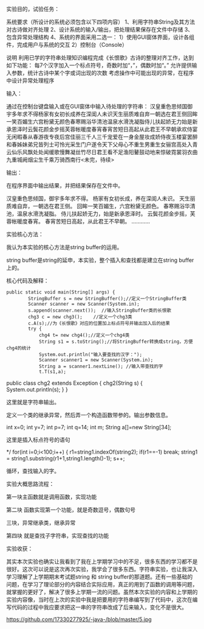 实验目的，试验任务：

系统要求（所设计的系统必须包含以下四项内容）
1、利用字符串String及其方法对古诗做对齐处理
2、设计系统的输入/输出，把处理结果保存在文件中存储
3、包含异常处理结构
4、系统的界面采用二选一：
 1）使用GUI窗体界面，设计各组件，完成用户与系统的交互
 2）控制台（Console）

说明
利用已学的字符串处理知识编程完成《长恨歌》古诗的整理对齐工作，达到如下功能：
每7个汉字加入一个标点符号，奇数时加“，”，偶数时加“。”
允许提供输入参数，统计古诗中某个字或词出现的次数
考虑操作中可能出现的异常，在程序中设计异常处理程序

输入：

通过在控制台键盘输入或在GUI窗体中输入待处理的字符串：
汉皇重色思倾国御宇多年求不得杨家有女初长成养在深闺人未识天生丽质难自弃一朝选在君王侧回眸一笑百媚生六宫粉黛无颜色春寒赐浴华清池温泉水滑洗凝脂侍儿扶起娇无力始是新承恩泽时云鬓花颜金步摇芙蓉帐暖度春宵春宵苦短日高起从此君王不早朝承欢侍宴无闲暇春从春游夜专夜后宫佳丽三千人三千宠爱在一身金屋妆成娇侍夜玉楼宴罢醉和春姊妹弟兄皆列士可怜光采生门户遂令天下父母心不重生男重生女骊宫高处入青云仙乐风飘处处闻缓歌慢舞凝丝竹尽日君王看不足渔阳鼙鼓动地来惊破霓裳羽衣曲九重城阙烟尘生千乘万骑西南行<未完，待续>

输出：

在程序界面中输出结果，并把结果保存在文件中。

汉皇重色思倾国，御宇多年求不得。
杨家有女初长成，养在深闺人未识。
天生丽质难自弃，一朝选在君王侧。
回眸一笑百媚生，六宫粉黛无颜色。
春寒赐浴华清池，温泉水滑洗凝脂。
侍儿扶起娇无力，始是新承恩泽时。
云鬓花颜金步摇，芙蓉帐暖度春宵。
春宵苦短日高起，从此君王不早朝。
…………

实验核心方法：

我认为本实验的核心方法是string buffer的运用。

string buffer是string的延申，本实验，整个插入和查找都是建立在string buffer上的。

核心代码及解释：



    public static void main(String[] args) {
    		StringBuffer s = new StringBuffer();//定义一个StringBuffer类
    		Scanner scanner = new Scanner(System.in);
    		s.append(scanner.next());  //输入StringBuffer类的长恨歌
    		chg3 c = new chg3();	//定义一个chg3类
    		c.A(s);//为《长恨歌》对应的位置加上标点符号并输出加入后的结果
    		try {
    			chg4 t= new chg4();//定义一个chg4类
    			String s1 = s.toString();//将StringBuffer转换成string，方便chg4的统计
    			System.out.println("输入要查找的汉字：");
    			Scanner scanner1 = new Scanner(System.in);
    			String a = scanner1.nextLine(); //输入带查找的字
    			t.T(s1,a);


public class chg2 extends Exception {
    chg2(String s) {
        System.out.println(s);
    }
}

这里就是字符串输出。

定义一个类的继承异常，然后弄一个构造函数带参的。输出参数信息。

int x=0;
		int y=7;
		int p=7;
		int q=14;
		int m;
		String a[]=new String[34];

这里是插入标点符号的语句

 */
		for(int i=0;i<100;i++) {
			r1=string1.indexOf(string2);
			if(r1==-1)
				break;
			string1 = string1.substring(r1+1,string1.length()-1);
			s++;

循环，查找输入的字。



实验大概思路流程：


第一块主函数就是调用函数，实现功能

第二块 函数实现第一个功能，就是奇数逗号，偶数句号

三块，异常继承类，继承异常

第四块 就是查找子字符串，实现查找的功能



实验收获：

​    其实本次实验也确实让我看到了我在上学期学习中的不足，很多东西的学习都不是很好。这次可以说是这次再次实验，我学会了很多东西。字符串实验，也让我深入学习理解了上学期期末考试题string 和 string buffer的那道题。还有一些基础的问题，在学习了理论部分的内容结合实际应用，真正的用到了函数的调用等问题，就掌握的更好了，解决了很多上学期一流的问题。虽然本次实验的内容和上学期的实验内容像，当时在上次的实验中我是把要用的字符串编写到了代码中，这次在编写代码的过程中我应要求把这一串的字符串改成了后来输入，变化不是很大。

https://github.com/17330277925/-java-/blob/master/5.jpg

